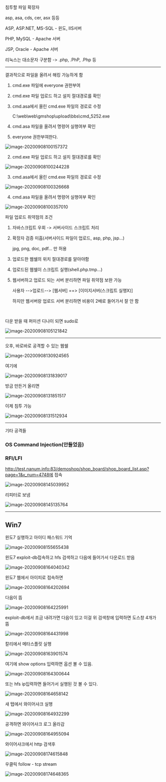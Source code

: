 침투할 파일 확장자

asp, asa, cds, cer, asx 등등

ASP, ASP.NET, MS-SQL - 윈도, IIS서버

PHP, MySQL - Apache 서버

JSP, Oracle - Apache 서버

리눅스는 대소문자 구분함 -> .php, .PhP, .Php 등

---

결과적으로 파일을 올려서 해킹 가능하게 함

1. cmd.exe 파일에 everyone 권한부여

2. cmd.exe 파일 업로드 하고 설치 절대경로를 확인

3. cmd.asa에서 올린 cmd.exe 파일의 경로로 수정

   C:\web\web\gmshop\upload\bbs\cmd_5252.exe

4. cmd.asa 파일을 올려서 명령어 실행여부 확인



1. everyone 권한부여한다.

![image-20200908100157372](secure_day7.assets/image-20200908100157372.png)

2. cmd.exe 파일 업로드 하고 설치 절대경로를 확인

![image-20200908100244228](secure_day7.assets/image-20200908100244228.png)

3. cmd.asa에서 올린 cmd.exe 파일의 경로로 수정

![image-20200908100326668](secure_day7.assets/image-20200908100326668.png)

4. cmd.asa 파일을 올려서 명령어 실행여부 확인

![image-20200908100357010](secure_day7.assets/image-20200908100357010.png)





파일 업로드 취약점의 조건

1. 자바스크립트 우회 -> 서버사이드 스크립트 처리

2. 확장자 검증 미흡(서버사이드 파일이 업로드, asp, php, jsp...)

   jpg, png, doc, pdf... 만 허용

3. 업로드한 웹쉘의 위치 절대경로를 알아야함

4. 업로드된 웹쉘이 스크립트 실행(shell.php.tmp...)

5. 웹서버하고 업로드 되는 서버 분리하면 파일 취약점 보완 가능

   사용자 -->업로드-->     [웹서버] ==> [이미지서버(스크립트 실행X)]

   하지만 웹서버랑 업로드 서버 분리하면 비용이 2배로 들어가서 잘 안 함

<br/>

다운 받을 때 퍼미션 디나이 되면 sudo로 

![image-20200908105121842](secure_day7.assets/image-20200908105121842.png)

---

오후, 바로바로 공격할 수 있는 웹쉘

![image-20200908130924565](secure_day7.assets/image-20200908130924565.png)

여기에

![image-20200908131839017](secure_day7.assets/image-20200908131839017.png)

방금 만든거 올리면

![image-20200908131851517](secure_day7.assets/image-20200908131851517.png)

이제 침투 가능

![image-20200908131512934](secure_day7.assets/image-20200908131512934.png)

---

기타 공격들

### OS Command Injection(안들었음)



### RFI/LFI

http://test.nanum.info:83/demoshop/shop_board/shop_board_list.asp?page=1&v_num=4748에 접속

![image-20200908145039952](secure_day7.assets/image-20200908145039952.png)

리피터로 보냄

![image-20200908145135764](secure_day7.assets/image-20200908145135764.png)

---

## Win7

윈도7 실행하고 아이디 패스워드 기억

![image-20200908155655438](secure_day7.assets/image-20200908155655438.png)

윈도7 exploit-db접속하고 hfs 검색하고 다음에 들어가서 다운로드 받음

![image-20200908164040342](secure_day7.assets/image-20200908164040342.png)

윈도7 웹에서 아이피로 접속하면

![image-20200908164202694](secure_day7.assets/image-20200908164202694.png)

다음이 뜸

![image-20200908164225991](secure_day7.assets/image-20200908164225991.png)

exploit-db에서 조금 내려가면 다음이 있고 이걸 위 검색창에 입력하면 도스창 4개가 뜸

![image-20200908164431998](secure_day7.assets/image-20200908164431998.png)



칼리에서 메타스플릿 실행

![image-20200908163901574](secure_day7.assets/image-20200908163901574.png)

여기에 show options 입력하면 옵션 볼 수 있음.

![image-20200908164300644](secure_day7.assets/image-20200908164300644.png)

또는 hfs ip입력하면 들어가서 실행된 것 볼 수 있다.

![image-20200908164658142](secure_day7.assets/image-20200908164658142.png)

새 탭에서 와이어샤크 실행

![image-20200908164932299](secure_day7.assets/image-20200908164932299.png)

공격하면 와이어샤크 로그 올라감

![image-20200908164955094](secure_day7.assets/image-20200908164955094.png)

와이어샤크에서 http 검색후 

![image-20200908174615848](secure_day7.assets/image-20200908174615848.png)

우클릭 follow - tcp stream

![image-20200908174648365](secure_day7.assets/image-20200908174648365.png)